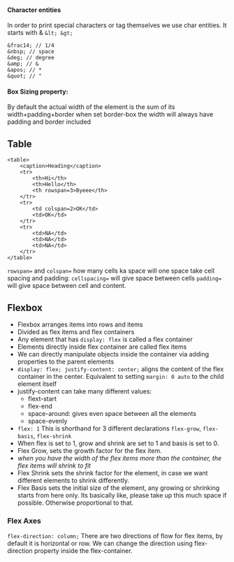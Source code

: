 #### Character entities
In order to print special characters or tag themselves we use char entities. It starts with &
`&lt; &gt;`
```
&frac14; // 1/4
&nbsp; // space
&deg; // degree
&amp; // &
&apos; // *
&quot; // "
```
#### Box Sizing property:
By default the actual width of the element is the sum of its width+padding+border
when set border-box the width will always have  padding and border included


## Table
```
<table>
	<caption>Heading</caption>
	<tr>
		<th>Hi</th>
		<th>Hello</th>
		<th rowspan=3>Byeee</th>
	</tr>
	<tr>
		<td colspan=2>OK</td>
		<td>OK</td>
	</tr>
	<tr>
		<td>NA</td>
		<td>NA</td>
		<td>NA</td>
	</tr>
</table>
```
`rowspan=` and `colspan=` how many cells ka space will one space take
cell spacing and padding: `cellspacing=` will give space between cells `padding=` will give space between cell and content.


## Flexbox

* Flexbox arranges items into rows and items
* Divided as flex items and flex containers
* Any element that has `display: flex` is called a flex container 
* Elements directly inside flex container are called flex items
* We can directly manipulate objects inside the container via adding properties to the parent elements
* `display: flex; justify-content: center;` aligns the content of the flex container in the center. Equivalent to setting `margin: 0 auto` to the child element itself
* justify-content can take many different values: 
	* flext-start
	* flex-end
	* space-around: gives even space between all the elements
	* space-evenly
* `flex: 1` This is shorthand for 3 different declarations `flex-grow`, `flex-basis`, `flex-shrink`
* When flex is set to 1, grow and shrink are set to 1 and basis is set to 0.
* Flex Grow, sets the growth factor for the flex item.
* *when you have the width of the flex items more than the container, the flex items will shrink to fit*
* Flex Shrink sets the shrink factor for the element, in case we want different elements to shrink differently.
* Flex Basis sets the initial size of the element, any growing or shrinking starts from here only. Its basically like, please take up this much space if possible. Otherwise proportional to that.

### Flex Axes
`flex-direction: column;`
There are two directions of flow for flex items, by default it is horizontal or row. We can change the direction using flex-direction property inside the flex-container. 

